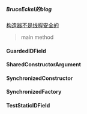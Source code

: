 ##### BruceEckel的blog
[构造器不是线程安全的](http://bruceeckel.github.io/2017/01/13/constructors-are-not-thread-safe/)

>main method
#### GuardedIDField
#### SharedConstructorArgument
#### SynchronizedConstructor
#### SynchronizedFactory
#### TestStaticIDField
